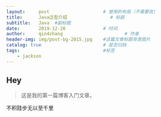 ```yaml
---
layout:     post   				    # 使用的布局（不需要改）
title:      Java泛型介绍 				# 标题 
subtitle:   Java  #副标题
date:       2019-12-28 				# 时间
author:     qin4zhang 						# 作者
header-img: img/post-bg-2015.jpg 	#这篇文章标题背景图片
catalog: true 						# 是否归档
tags:								#标签
    - jackson
---
```


## Hey
>这是我的第一篇博客入门文章。

不积跬步无以至千里